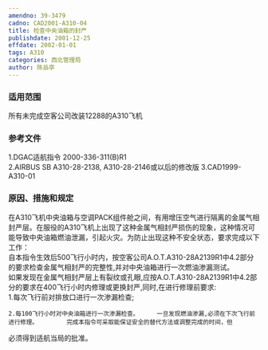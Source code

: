 ```yaml
---
amendno: 39-3479  
cadno: CAD2001-A310-04  
title: 检查中央油箱的封严  
publishdate: 2001-12-25  
effdate: 2002-01-01  
tags: A310  
categories: 西北管理局  
author: 陈岳亭  
---
```

  
### 适用范围  
所有未完成空客公司改装12288的A310飞机  
  
<!--more-->  
### 参考文件  
1.DGAC适航指令 2000-336-311(B)R1  
    2.AIRBUS SB A310-28-2138, A310-28-2146或以后的修改版 3.CAD1999-A310-01  
  
### 原因、措施和规定  
在A310飞机中央油箱与空调PACK组件舱之间，有用增压空气进行隔离的金属气相封严层。在服役的A310飞机上出现了这种金属气相封严损伤的现象，这种情况可能导致中央油箱燃油泄漏，引起火灾。为防止出现这种不安全状态，要求完成以下工作：  
    自本指令生效后500飞行小时内，按空客公司A.O.T.A310-28A2139R1中4.2部分的要求检查金属气相封严的完整性,并对中央油箱进行一次燃油渗漏测试。  
    如果发现在金属气相封严层上有裂纹或孔眼,应按A.O.T.A310-28A2139R1中4.2部分的要求在400飞行小时内修理或更换封严,同时,在进行修理前要求:  
    1.每次飞行前对排放口进行一次渗漏检查;  
  
    2.每100飞行小时对中央油箱进行一次渗漏检查。     一旦发现燃油渗漏,必须在下次飞行前进行修理。        完成本指令可采取能保证安全的替代方法或调整完成的时间，但  
必须得到适航当局的批准。  
